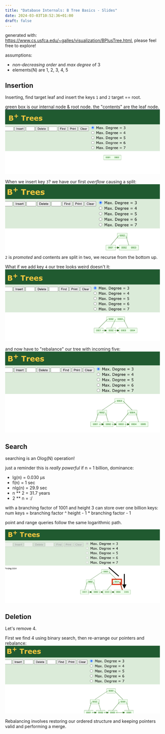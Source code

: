 ```yaml
---
title: "Database Internals: B Tree Basics - Slides"
date: 2024-03-03T10:52:36+01:00
draft: false
---
```


generated with: https://www.cs.usfca.edu/~galles/visualization/BPlusTree.html, please feel free to explore!

assumptions:
- *non-decreasing order* and *max degree* of 3
- elements(N) are 1, 2, 3, 4, 5

## Insertion
Inserting, find target leaf and insert the keys `1` and `2` target == root.

green box is our internal node & root node.
the "contents" are the leaf node.
![init](/init.png)


When we insert key `3`? we have our first _overflow_ causing a split:
![split](/split.png)
`2` is _promoted_ and contents are split in two, we recurse from the bottom up.

What if we add key `4` our tree looks weird doesn't it:
![balance](/balance.png)

and now have to "rebalance" our tree with incoming five:
![rebalance](/rebalance.png)

## Search
searching is an Olog(N) operation!

just a reminder this is _really powerful_ if n = 1 billion, dominance:
- lg(n) = 0.030 μs
- f(n) = 1 sec
- nlg(n) = 29.9 sec
- n ** 2 = 31.7 years
- 2 ** n = :/

with a branching factor of 1001 and height 3 can store over one billion keys:
num keys = branching factor ^ height - 1 * branching factor - 1

point and range queries follow the same logarithmic path.

![search](/search.png)


## Deletion

Let's remove 4.

First we find 4 using binary search, then re-arrange our pointers and rebalance:
![delete](/delete.png)

Rebalancing involves restoring our ordered structure and keeping pointers valid and 
performing a merge.
